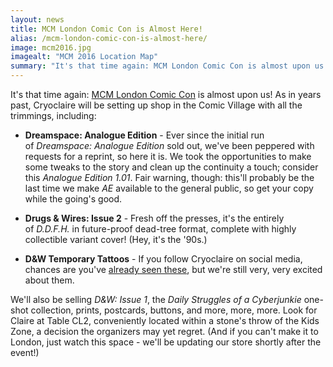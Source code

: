 ```yaml
---
layout: news
title: MCM London Comic Con is Almost Here!
alias: /mcm-london-comic-con-is-almost-here/
image: mcm2016.jpg
imagealt: "MCM 2016 Location Map"
summary: "It's that time again: MCM London Comic Con is almost upon us! As in years past, Cryoclaire will be setting up shop in the Comic Village with all the trimmings."
---
```


It's that time again: [MCM London Comic Con](http://www.mcmcomiccon.com/london/) is almost upon us! As in years past, Cryoclaire will be setting up shop in the Comic Village with all the trimmings, including:

-  **Dreamspace: Analogue Edition** - Ever since the initial run of *Dreamspace: Analogue Edition* sold out, we've been peppered with requests for a reprint, so here it is. We took the opportunities to make some tweaks to the story and clean up the continuity a touch; consider this *Analogue Edition 1.01*. Fair warning, though: this'll probably be the last time we make *AE* available to the general public, so get your copy while the going's good.

-  **Drugs &amp; Wires: Issue 2** - Fresh off the presses, it's the entirely of *D.D.F.H.* in future-proof dead-tree format, complete with highly collectible variant cover! (Hey, it's the '90s.)

-  **D&amp;W Temporary Tattoos** - If you follow Cryoclaire on social media, chances are you've [already seen these](https://twitter.com/cryoclaire242/status/733270917741182976), but we're still very, very excited about them.

We'll also be selling *D&amp;W: Issue 1*, the _Daily Struggles of a Cyberjunkie_ one-shot collection, prints, postcards, buttons, and more, more, more. Look for Claire at Table CL2, conveniently located within a stone's throw of the Kids Zone, a decision the organizers may yet regret. (And if you can't make it to London, just watch this space - we'll be updating our store shortly after the event!)
